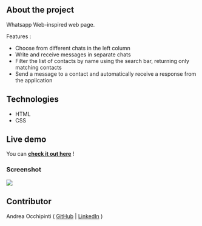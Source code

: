 ## About the project

Whatsapp Web-inspired web page.

Features :
- Choose from different chats in the left column
- Write and receive messages in separate chats
- Filter the list of contacts by name using the search bar, returning only matching contacts
- Send a message to a contact and automatically receive a response from the application

## Technologies 
- HTML
- CSS

## Live demo
You can **[check it out here](https://painteyes.github.io/vue-whatsapp)** !

### Screenshot
<img src="https://i.postimg.cc/bJRSNMYt/screencapture-file-C-Users-andre-Classe-48-vue-boolzapp-index-html-2022-04-11-12-44-35.png"/>

## Contributor
Andrea Occhipinti ( [GitHub](https://github.com/painteyes) | [LinkedIn](https://www.linkedin.com/in/occhipinti) )
